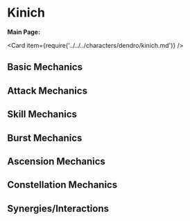 # Kinich

**Main Page:**

<Card item={require('../../../characters/dendro/kinich.md')} />

## Basic Mechanics

## Attack Mechanics

## Skill Mechanics

## Burst Mechanics

## Ascension Mechanics

## Constellation Mechanics

## Synergies/Interactions
